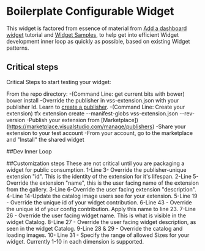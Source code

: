 # Boilerplate Configurable Widget
 
This widget is factored from essence of material from  [Add a dashboard widget](https://www.visualstudio.com/en-us/docs/integrate/extensions/develop/add-dashboard-widget) tutorial and [Widget Samples](https://github.com/Microsoft/vsts-extension-samples/), to help get into efficient Widget development inner loop as quickly as possible, based on existing Widget patterns.

## Critical steps
Critical Steps to start testing your widget:

From the repo directory:
-(Command Line: get current bits with bower) bower install
-Override the publisher in vss-extension.json with your publisher Id. Learn to [create a publisher](https://www.visualstudio.com/en-us/docs/integrate/extensions/publish/overview).
-(Command Line: Create your extension) tfx extension create --manifest-globs vss-extension.json --rev-version
-Publish your extension from [Marketplace])(https://marketplace.visualstudio.com/manage/publishers)
-Share your extension to your test account
-From your account, go to the marketplace and "Install" the shared widget

##Dev Inner Loop


##Customization steps
These are not critical until you are packaging a widget for public consumption.
1-Line 3- Override the publisher-unique extension "id". This is the identity of the extension for it's lifespan.
2-Line 5-Override the extension "name", this is the user facing name of the extension from the gallery.
3-Line 6-Override the user facing extension "description".
4-Line 14-Update the catalog image users see for your extension.
5-Line 19 - Override the unique id of your widget contribution.
6-Line 43 - Override the unique id of your config contribution. Apply this name to line 23.
7-Line 26 - Override the user facing widget name. This is what is visible in the widget Catalog.
8-Line 27 - Override the user facing widget description, as seen in the widget Catalog.
9-Line 28 & 29 - Override the catalog and loading images.
10- Line 31 - Specify the range of allowed Sizes for your widget. Currently 1-10 in each dimension is supported.